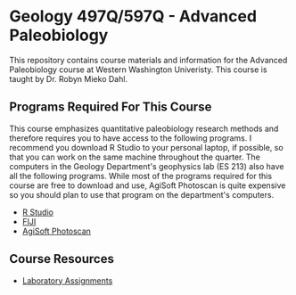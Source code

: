 # Geology 497Q/597Q - Advanced Paleobiology

This repository contains course materials and information for the Advanced Paleobiology course at Western Washington Univeristy. This course is taught by Dr. Robyn Mieko Dahl. 

## Programs Required For This Course

This course emphasizes quantitative paleobiology research methods and therefore requires you to have access to the following programs. I recommend you download R Studio to your personal laptop, if possible, so that you can work on the same machine throughout the quarter. The computers in the Geology Department's geophysics lab (ES 213) also have all the following programs. While most of the programs required for this course are free to download and use, AgiSoft Photoscan is quite expensive so you should plan to use that program on the department's computers.

+ [R Studio](https://www.rstudio.com)
+ [FIJI](https://fiji.sc)
+ [AgiSoft Photoscan](http://www.agisoft.com)

## Course Resources

+ [Laboratory Assignments](/Labs/Labs.md)
